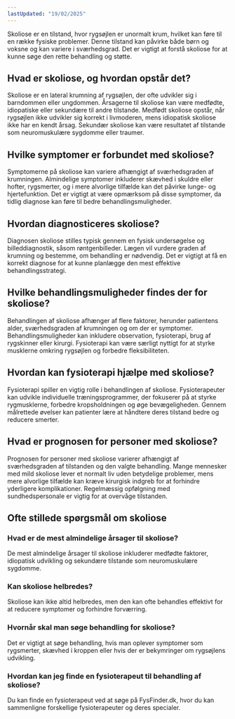 ```yaml
---
lastUpdated: "19/02/2025"
---
```


Skoliose er en tilstand, hvor rygsøjlen er unormalt krum, hvilket kan føre til en række fysiske problemer. Denne tilstand kan påvirke både børn og voksne og kan variere i sværhedsgrad. Det er vigtigt at forstå skoliose for at kunne søge den rette behandling og støtte.

## Hvad er skoliose, og hvordan opstår det?

Skoliose er en lateral krumning af rygsøjlen, der ofte udvikler sig i barndommen eller ungdommen. Årsagerne til skoliose kan være medfødte, idiopatiske eller sekundære til andre tilstande. Medfødt skoliose opstår, når rygsøjlen ikke udvikler sig korrekt i livmoderen, mens idiopatisk skoliose ikke har en kendt årsag. Sekundær skoliose kan være resultatet af tilstande som neuromuskulære sygdomme eller traumer.

## Hvilke symptomer er forbundet med skoliose?

Symptomerne på skoliose kan variere afhængigt af sværhedsgraden af krumningen. Almindelige symptomer inkluderer skævhed i skuldre eller hofter, rygsmerter, og i mere alvorlige tilfælde kan det påvirke lunge- og hjertefunktion. Det er vigtigt at være opmærksom på disse symptomer, da tidlig diagnose kan føre til bedre behandlingsmuligheder.

## Hvordan diagnosticeres skoliose?

Diagnosen skoliose stilles typisk gennem en fysisk undersøgelse og billeddiagnostik, såsom røntgenbilleder. Lægen vil vurdere graden af krumning og bestemme, om behandling er nødvendig. Det er vigtigt at få en korrekt diagnose for at kunne planlægge den mest effektive behandlingsstrategi.

## Hvilke behandlingsmuligheder findes der for skoliose?

Behandlingen af skoliose afhænger af flere faktorer, herunder patientens alder, sværhedsgraden af krumningen og om der er symptomer. Behandlingsmuligheder kan inkludere observation, fysioterapi, brug af rygskinner eller kirurgi. Fysioterapi kan være særligt nyttigt for at styrke musklerne omkring rygsøjlen og forbedre fleksibiliteten.

## Hvordan kan fysioterapi hjælpe med skoliose?

Fysioterapi spiller en vigtig rolle i behandlingen af skoliose. Fysioterapeuter kan udvikle individuelle træningsprogrammer, der fokuserer på at styrke rygmusklerne, forbedre kropsholdningen og øge bevægeligheden. Gennem målrettede øvelser kan patienter lære at håndtere deres tilstand bedre og reducere smerter.

## Hvad er prognosen for personer med skoliose?

Prognosen for personer med skoliose varierer afhængigt af sværhedsgraden af tilstanden og den valgte behandling. Mange mennesker med mild skoliose lever et normalt liv uden betydelige problemer, mens mere alvorlige tilfælde kan kræve kirurgisk indgreb for at forhindre yderligere komplikationer. Regelmæssig opfølgning med sundhedspersonale er vigtig for at overvåge tilstanden.

## Ofte stillede spørgsmål om skoliose

### Hvad er de mest almindelige årsager til skoliose?

De mest almindelige årsager til skoliose inkluderer medfødte faktorer, idiopatisk udvikling og sekundære tilstande som neuromuskulære sygdomme.

### Kan skoliose helbredes?

Skoliose kan ikke altid helbredes, men den kan ofte behandles effektivt for at reducere symptomer og forhindre forværring.

### Hvornår skal man søge behandling for skoliose?

Det er vigtigt at søge behandling, hvis man oplever symptomer som rygsmerter, skævhed i kroppen eller hvis der er bekymringer om rygsøjlens udvikling.

### Hvordan kan jeg finde en fysioterapeut til behandling af skoliose?

Du kan finde en fysioterapeut ved at søge på FysFinder.dk, hvor du kan sammenligne forskellige fysioterapeuter og deres specialer.
